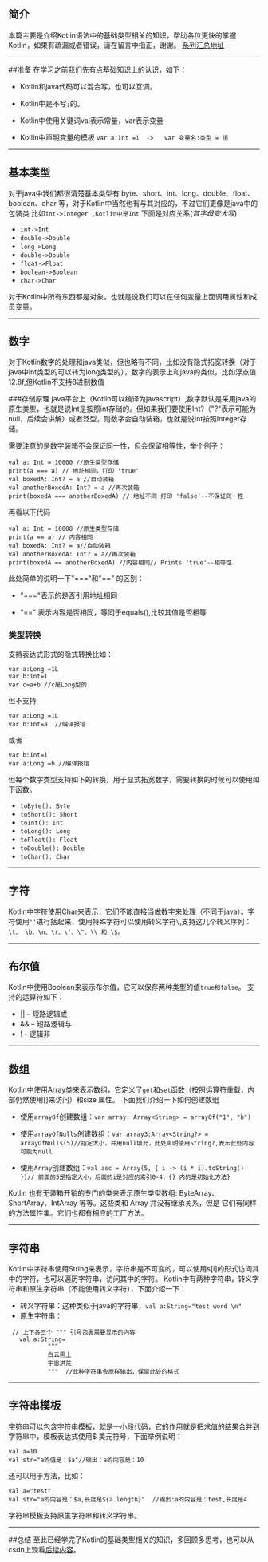 ## 简介
本篇主要是介绍Kotlin语法中的基础类型相关的知识，帮助各位更快的掌握Kotlin，如果有疏漏或者错误，请在留言中指正，谢谢。 [系列汇总地址](https://github.com/guohaiyang1992/kotlin)

---
##准备
在学习之前我们先有点基础知识上的认识，如下：

 - Kotlin和java代码可以混合写，也可以互调。

 - Kotlin中是不写`;`的。

 - Kotlin中使用关键词val表示常量，var表示变量

 - Kotlin中声明变量的模板 `var a:Int =1  ->   var 变量名:类型 = 值`

---

## 基本类型
对于java中我们都很清楚基本类型有 byte、short、int、long、double、float、boolean、char 等，对于Kotlin中当然也有与其对应的，不过它们更像是java中的包装类 比如`int->Integer ,Kotlin中是Int`
下面是对应关系(*首字母变大写*)
- `int->Int`
- `double->Double`
- `long->Long`
- `double->Double`
- `float->Float`
- `boolean->Boolean`
- `char->Char`

对于Kotlin中所有东西都是对象，也就是说我们可以在任何变量上面调用属性和成员变量。

---
## 数字
对于Kotlin数字的处理和java类似，但也略有不同，比如没有隐式拓宽转换（对于java中int类型的可以转为long类型的），数字的表示上和java的类似，比如浮点值 12.8f,但Kotlin不支持8进制数值

###存储原理
java平台上（Kotlin可以编译为javascript）,数字默认是采用java的原生类型，也就是说Int是按照int存储的。但如果我们要使用Int?（"?"表示可能为null，后续会讲解）或者泛型，则数字会自动装箱，也就是说Int按照Integer存储。

需要注意的是数字装箱不会保证同一性，但会保留相等性，举个例子：

```
val a: Int = 10000 //原生类型存储
print(a === a) // 地址相同，打印 'true' 
val boxedA: Int? = a //自动装箱
val anotherBoxedA: Int? = a //再次装箱
print(boxedA === anotherBoxedA) // 地址不同 打印 'false'--不保证同一性
```
再看以下代码

```
val a: Int = 10000 //原生类型存储
print(a == a) // 内容相同
val boxedA: Int? = a//自动装箱
val anotherBoxedA: Int? = a//再次装箱
print(boxedA == anotherBoxedA) //内容相同// Prints 'true'--相等性
```

此处简单的说明一下"==="和"==" 的区别：

 - "==="表示的是否引用地址相同

 - "==" 表示内容是否相同，等同于equals(),比较其值是否相等

### 类型转换
 
支持表达式形式的隐式转换比如：

```
var a:Long =1L
var b:Int=1
var c=a+b //c是Long型的
```
但不支持

```
var a:Long =1L
var b:Int=a  //编译报错
```


或者

```
var b:Int=1
var a:Long =b //编译报错
```

但每个数字类型支持如下的转换，用于显式拓宽数字，需要转换的时候可以使用如下函数。

 - `toByte(): Byte`
 - `toShort(): Short`
 - `toInt(): Int`
 - `toLong(): Long`
 - `toFloat(): Float`
 - `toDouble(): Double`
 - `toChar(): Char`

---

## 字符
Kotlin中字符使用Char来表示，它们不能直接当做数字来处理（不同于java）。字符使用`''`进行括起来，使用特殊字符可以使用转义字符`\`,支持这几个转义序列：`\t、 \b、\n、\r、\'、\"、\\ 和 \$`。

---

## 布尔值
Kotlin中使用Boolean来表示布尔值，它可以保存两种类型的值`true和false`。
支持的运算符如下：

 - || – 短路逻辑或
 - && – 短路逻辑与
 - ! - 逻辑非

---

## 数组
Kotlin中使用Array类来表示数组，它定义了`get`和`set`函数（按照运算符重载，内部仍然使用[]来访问）和size 属性。
下面我们介绍一下如何创建数组

 - 使用`arrayOf`创建数组：`var array: Array<String> = arrayOf("1", "b")`
 
 - 使用`arrayOfNulls`创建数组：`var array3:Array<String?> = arrayOfNulls(5)//指定大小，并用null填充，此处声明使用String?,表示此处内容可能为null`

 - 使用`Array`创建数组：`val asc = Array(5, { i -> (i * i).toString() })// 前面的5是指定大小，后面的i是对应的索引0-4，{} 内的是初始化方法}`

Kotlin 也有无装箱开销的专门的类来表示原生类型数组: ByteArray、 ShortArray、IntArray 等等。这些类和 Array 并没有继承关系，但是 它们有同样的方法属性集。它们也都有相应的工厂方法。

---
## 字符串
Kotlin中字符串使用String来表示，字符串是不可变的，可以使用s[i]的形式访问其中的字符，也可以遍历字符串，访问其中的字符。
Kotlin中有两种字符串，转义字符串和原生字符串（不能使用转义字符），下面介绍一下：

 - 转义字符串：这种类似于java的字符串，`val a:String="test word \n"`
 - 原生字符串：        

 ```
  // 上下各三个 """ 引号包裹需要显示的内容
    val a:String=
            """
            白云黑土
            宇宙洪荒
            """  //此种字符串会原样输出，保留此处的格式
 ```
 
---

## 字符串模板
字符串可以包含字符串模板，就是一小段代码，它的作用就是把求值的结果合并到字符串中，模板表达式使用$ 美元符号，下面举例说明：

```
val a=10
val str="a的值是：$a"//输出：a的内容是：10
```
还可以用于方法，比如：

```
val a="test"
val str="a的内容是：$a,长度是${a.length}"  //输出:a的内容是：test,长度是4
```

字符串模板支持原生字符串和转义字符串。

---
##总结
至此已经学完了Kotlin的基础类型相关的知识，多回顾多思考，也可以从csdn上观看[后续内容](https://github.com/guohaiyang1992/kotlin)。
